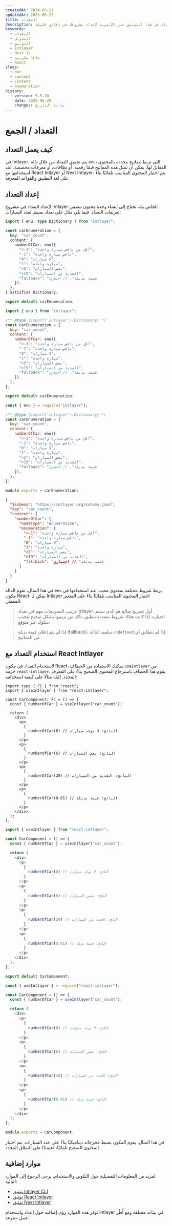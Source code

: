 ```yaml
---
createdAt: 2024-08-11
updatedAt: 2025-06-29
title: التعداد
description: اكتشف كيفية إعلان واستخدام التعدادات في موقعك متعدد اللغات. اتبع الخطوات في هذا التوثيق عبر الإنترنت لإعداد مشروعك في دقائق قليلة.
keywords:
  - التعداد
  - التدويل
  - التوثيق
  - Intlayer
  - Next.js
  - جافا سكريبت
  - React
slugs:
  - doc
  - concept
  - content
  - enumeration
history:
  - version: 5.5.10
    date: 2025-06-29
    changes: بداية التاريخ
---
```


# التعداد / الجمع

## كيف يعمل التعداد

في Intlayer، يتم تحقيق التعداد من خلال دالة `enu`، التي تربط مفاتيح محددة بالمحتوى المقابل لها. يمكن أن تمثل هذه المفاتيح قيمًا رقمية، أو نطاقات، أو معرفات مخصصة. عند استخدامها مع React Intlayer أو Next Intlayer، يتم اختيار المحتوى المناسب تلقائيًا بناءً على لغة التطبيق والقواعد المعرفة.

## إعداد التعداد

لإعداد التعداد في مشروع Intlayer الخاص بك، تحتاج إلى إنشاء وحدة محتوى تتضمن تعريفات التعداد. فيما يلي مثال على تعداد بسيط لعدد السيارات:

```typescript fileName="**/*.content.ts" contentDeclarationFormat="typescript"
import { enu, type Dictionary } from "intlayer";

const carEnumeration = {
  key: "car_count",
  content: {
    numberOfCar: enu({
      "<-1": "أقل من ناقص سيارة واحدة",
      "-1": "ناقص سيارة واحدة",
      "0": "لا سيارات",
      "1": "سيارة واحدة",
      ">5": "بعض السيارات",
      ">19": "العديد من السيارات",
      "fallback": "قيمة بديلة", // اختياري
    }),
  },
} satisfies Dictionary;

export default carEnumeration;
```

```javascript fileName="**/*.content.mjs" contentDeclarationFormat="esm"
import { enu } from "intlayer";

/** @type {import('intlayer').Dictionary} */
const carEnumeration = {
  key: "car_count",
  content: {
    numberOfCar: enu({
      "<-1": "أقل من ناقص سيارة واحدة",
      "-1": "ناقص سيارة واحدة",
      "0": "لا سيارات",
      "1": "سيارة واحدة",
      ">5": "بعض السيارات",
      ">19": "العديد من السيارات",
      "fallback": "قيمة بديلة", // اختياري
    }),
  },
};

export default carEnumeration;
```

```javascript fileName="**/*.content.cjs" contentDeclarationFormat="commonjs"
const { enu } = require("intlayer");

/** @type {import('intlayer').Dictionary} */
const carEnumeration = {
  key: "car_count",
  content: {
    numberOfCar: enu({
      "<-1": "أقل من ناقص سيارة واحدة",
      "-1": "ناقص سيارة واحدة",
      "0": "لا سيارات",
      "1": "سيارة واحدة",
      ">5": "بعض السيارات",
      ">19": "العديد من السيارات",
      "fallback": "قيمة بديلة", // اختياري
    }),
  },
};

module.exports = carEnumeration;
```

```json fileName="**/*.content.json" contentDeclarationFormat="json"
{
  "$schema": "https://intlayer.org/schema.json",
  "key": "car_count",
  "content": {
    "numberOfCar": {
      "nodeType": "enumeration",
      "enumeration": {
        "<-1": "أقل من ناقص سيارة واحدة",
        "-1": "ناقص سيارة واحدة",
        "0": "لا سيارات",
        "1": "سيارة واحدة",
        ">5": "بعض السيارات",
        ">19": "العديد من السيارات",
        "fallback": "قيمة بديلة" // اختياري
      }
    }
  }
}
```

في هذا المثال، تقوم الدالة `enu` بربط شروط مختلفة بمحتوى محدد. عند استخدامها في مكون React، يمكن لـ Intlayer اختيار المحتوى المناسب تلقائيًا بناءً على المتغير المعطى.

> ترتيب التصريحات مهم في تعداد Intlayer. أول تصريح صالح هو الذي سيتم اختياره. إذا كانت هناك شروط متعددة تنطبق، تأكد من ترتيبها بشكل صحيح لتجنب سلوك غير متوقع.

> إذا لم يتم إعلان قيمة بديلة (fallback)، ستُعيد الدالة `undefined` إذا لم تتطابق أي من المفاتيح.

## استخدام التعداد مع React Intlayer

لاستخدام التعداد في مكون React، يمكنك الاستفادة من الخطاف `useIntlayer` من حزمة `react-intlayer`. يقوم هذا الخطاف باسترجاع المحتوى الصحيح بناءً على المعرف المحدد. إليك مثالًا على كيفية استخدامه:

```tsx fileName="**/*.tsx" codeFormat="typescript"
import type { FC } from "react";
import { useIntlayer } from "react-intlayer";

const CarComponent: FC = () => {
  const { numberOfCar } = useIntlayer("car_count");

  return (
    <div>
      <p>
        {
          numberOfCar(0) // الناتج: لا توجد سيارات
        }
      </p>
      <p>
        {
          numberOfCar(6) // الناتج: بعض السيارات
        }
      </p>
      <p>
        {
          numberOfCar(20) // الناتج: العديد من السيارات
        }
      </p>
      <p>
        {
          numberOfCar(0.01) // الناتج: قيمة بديلة
        }
      </p>
    </div>
  );
};
```

```javascript fileName="**/*.mjx" codeFormat="esm"
import { useIntlayer } from "react-intlayer";

const CarComponent = () => {
  const { numberOfCar } = useIntlayer("car_count");

  return (
    <div>
      <p>
        {
          numberOfCar(0) // الناتج: لا توجد سيارات
        }
      </p>
      <p>
        {
          numberOfCar(6) // الناتج: بعض السيارات
        }
      </p>
      <p>
        {
          numberOfCar(20) // الناتج: العديد من السيارات
        }
      </p>
      <p>
        {
          numberOfCar(0.01) // الناتج: قيمة بديلة
        }
      </p>
    </div>
  );
};

export default CarComponent;
```

```javascript fileName="**/*.cjs" codeFormat="commonjs"
const { useIntlayer } = require("react-intlayer");

const CarComponent = () => {
  const { numberOfCar } = useIntlayer("car_count");

  return (
    <div>
      <p>
        {
          numberOfCar(0) // الناتج: لا توجد سيارات
        }
      </p>
      <p>
        {
          numberOfCar(6) // الناتج: بعض السيارات
        }
      </p>
      <p>
        {
          numberOfCar(20) // الناتج: العديد من السيارات
        }
      </p>
      <p>
        {
          numberOfCar(0.01) // الناتج: قيمة بديلة
        }
      </p>
    </div>
  );
};

module.exports = CarComponent;
```

في هذا المثال، يقوم المكون بضبط مخرجاته ديناميكيًا بناءً على عدد السيارات. يتم اختيار المحتوى الصحيح تلقائيًا، اعتمادًا على النطاق المحدد.

## موارد إضافية

لمزيد من المعلومات التفصيلية حول التكوين والاستخدام، يرجى الرجوع إلى الموارد التالية:

- [توثيق Intlayer CLI](https://github.com/aymericzip/intlayer/blob/main/docs/docs/ar/intlayer_cli.md)
- [توثيق React Intlayer](https://github.com/aymericzip/intlayer/blob/main/docs/docs/ar/intlayer_with_create_react_app.md)
- [توثيق Next Intlayer](https://github.com/aymericzip/intlayer/blob/main/docs/docs/ar/intlayer_with_nextjs_15.md)

توفر هذه الموارد رؤى إضافية حول إعداد واستخدام Intlayer في بيئات مختلفة ومع أُطُر عمل متنوعة.

